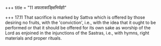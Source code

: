 +++
title = "11 अफलाकाङ्क्षिभिर्यज्ञो"

+++
17.11 That sacrifice is marked by Sattva which is offered by those desiring no fruits, with the 'conviction', i.e., with the idea that it ought to be performed or that it should be offered for its own sake as worship of the Lord as enjoined in the injunctions of the Sastras, i.e.,
with hymns, right materials and proper rituals.
